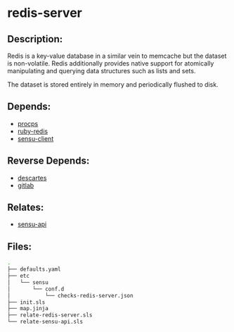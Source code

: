 # redis-server

## Description:

Redis is a key-value database in a similar vein to memcache but the dataset is non-volatile. Redis additionally provides native support for atomically manipulating and querying data structures such as lists and sets.

The dataset is stored entirely in memory and periodically flushed to disk.

## Depends:

  -  [procps](/salt/procps)
  -  [ruby-redis](/salt/ruby-redis)
  -  [sensu-client](/salt/sensu-client)

## Reverse Depends:

  -  [descartes](/salt/descartes)
  -  [gitlab](/salt/gitlab)

## Relates:

  -  [sensu-api](/salt/sensu-api)

## Files:

```bash
.
├── defaults.yaml
├── etc
│   └── sensu
│       └── conf.d
│           └── checks-redis-server.json
├── init.sls
├── map.jinja
├── relate-redis-server.sls
└── relate-sensu-api.sls
```
